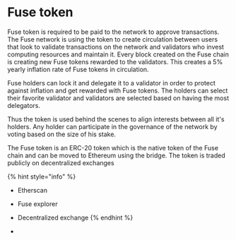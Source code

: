 # Fuse token

Fuse token is required to be paid to the network to approve transactions. The Fuse network is using the token to create circulation between users that look to validate transactions on the network and validators who invest computing resources and maintain it. Every block created on the Fuse chain is creating new Fuse tokens rewarded to the validators. This creates a 5% yearly inflation rate of Fuse tokens in circulation. 

Fuse holders can lock it and delegate it to a validator in order to protect against inflation and get rewarded with Fuse tokens. The holders can select their favorite validator and validators are selected based on having the most delegators. 

Thus the token is used behind the scenes to align interests between all it's holders. Any holder can participate in the governance of the network by voting based on the size of his stake.

The Fuse token is an ERC-20 token which is the native token of the Fuse chain and can be moved to Ethereum using the bridge. The token is traded publicly on decentralized exchanges

{% hint style="info" %}
* Etherscan
* Fuse explorer
* Decentralized exchange
{% endhint %}

* 
